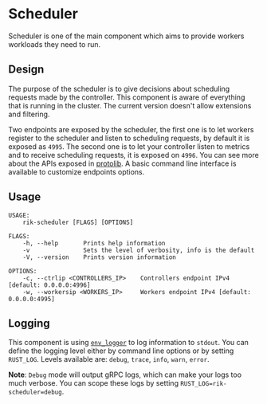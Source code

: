 # Scheduler

Scheduler is one of the main component which aims to provide workers workloads they need to run.

## Design

The purpose of the scheduler is to give decisions about scheduling requests made by the controller. This component
is aware of everything that is running in the cluster. The current version doesn't allow extensions and filtering.

Two endpoints are exposed by the scheduler, the first one is to let workers register to the scheduler and listen
to scheduling requests, by default it is exposed as `4995`. The second one is to let your controller listen to
metrics and to receive scheduling requests, it is exposed on `4996`. You can see more about the APIs exposed in
[protolib](../proto). A basic command line interface is available to customize endpoints options.

## Usage

```
USAGE:
    rik-scheduler [FLAGS] [OPTIONS]

FLAGS:
    -h, --help       Prints help information
    -v               Sets the level of verbosity, info is the default
    -V, --version    Prints version information

OPTIONS:
    -c, --ctrlip <CONTROLLERS_IP>    Controllers endpoint IPv4 [default: 0.0.0.0:4996]
    -w, --workersip <WORKERS_IP>     Workers endpoint IPv4 [default: 0.0.0.0:4995]
```

## Logging

This component is using [`env_logger`](https://docs.rs/env_logger/0.8.4/env_logger/)
to log information to `stdout`. You can define the logging level either by command line options or
by setting `RUST_LOG`. Levels available are: `debug`, `trace`, `info`, `warn`, `error`.

**Note**: `Debug` mode will output gRPC logs, which can make your logs too much verbose. You can scope these logs by setting `RUST_LOG=rik-scheduler=debug`.
